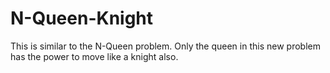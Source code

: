 # N-Queen-Knight
This is similar to the N-Queen problem. Only the queen in this new problem has the power to move like a knight also.
